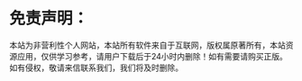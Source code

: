 # 免责声明：
本站为非营利性个人网站，本站所有软件来自于互联网，版权属原著所有，本站资源应用，仅供学习参考，请用户下载后于24小时内删除！如有需要请购买正版。如有侵权，敬请来信联系我们，我们将及时删除。
